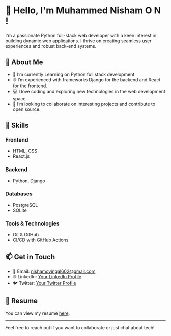 # 👋 Hello, I'm Muhammed Nisham O N !

I'm a passionate Python full-stack web developer with a keen interest in building dynamic web applications. I thrive on creating seamless user experiences and robust back-end systems.

## 🌱 About Me

- 🔭 I’m currently Learning on Python full stack development
- 🌐 I’m experienced with frameworks Django for the backend and React for the frontend.
- 💻 I love coding and exploring new technologies in the web development space.
- 🤝 I’m looking to collaborate on interesting projects and contribute to open source.

## 🚀 Skills

### Frontend
- HTML, CSS
- React.js 
 
### Backend
- Python, Django

### Databases
- PostgreSQL
- SQLite

### Tools & Technologies
- Git & GitHub
- CI/CD with GitHub Actions

## 📫 Get in Touch

- 📧 Email: [nishamovingal602@gmail.com](nishamovingal602@gmail.com)
- 🌐 LinkedIn: [Your LinkedIn Profile](link-to-your-linkedin)
- 🐦 Twitter: [Your Twitter Profile](link-to-your-twitter)

## 📄 Resume

You can view my resume [here](link-to-your-resume).

---

Feel free to reach out if you want to collaborate or just chat about tech! 
